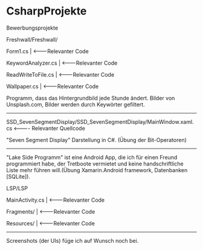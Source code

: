# CsharpProjekte
Bewerbungsprojekte

Freshwall/Freshwall/

Form1.cs                | <---Relevanter Code

KeywordAnalyzer.cs      | <---Relevanter Code

ReadWriteToFile.cs      | <---Relevanter Code

Wallpaper.cs            | <---Relevanter Code

Programm, dass das Hintergrundbild jede Stunde ändert. Bilder von Unsplash.com, Bilder werden durch Keywörter gefiltert.

----------------------------------------------

SSD_SevenSegmentDisplay/SSD_SevenSegmentDisplay/MainWindow.xaml.cs <---- Relevanter Quellcode

"Seven Segment Display" Darstellung in C#. (Übung der Bit-Operatoren)

---------------------------------------------

"Lake Side Programm" ist eine Android App, die ich für einen Freund programmiert habe, der Tretboote vermietet und keine handschriftliche
Liste mehr führen will.(Übung Xamarin.Android framework, Datenbanken [SQLite]).

LSP/LSP

MainActivity.cs | <---Relevanter Code

Fragments/      | <---Relevanter Code

Resources/      | <---Relevanter Code

----------------------------------------------

Screenshots (der UIs) füge ich auf Wunsch noch bei.
